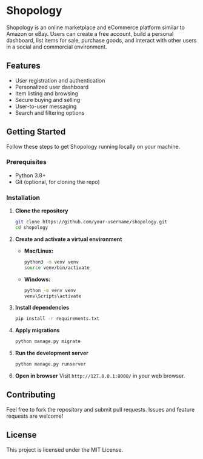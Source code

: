 # Shopology

Shopology is an online marketplace and eCommerce platform similar to Amazon or eBay. Users can create a free account, build a personal dashboard, list items for sale, purchase goods, and interact with other users in a social and commercial environment.

## Features
- User registration and authentication
- Personalized user dashboard
- Item listing and browsing
- Secure buying and selling
- User-to-user messaging
- Search and filtering options

## Getting Started
Follow these steps to get Shopology running locally on your machine.

### Prerequisites
- Python 3.8+
- Git (optional, for cloning the repo)

### Installation
1. **Clone the repository**
   ```bash
   git clone https://github.com/your-username/shopology.git
   cd shopology
   ```

2. **Create and activate a virtual environment**
   - **Mac/Linux:**
     ```bash
     python3 -m venv venv
     source venv/bin/activate
     ```
   - **Windows:**
     ```bash
     python -m venv venv
     venv\Scripts\activate
     ```

3. **Install dependencies**
   ```bash
   pip install -r requirements.txt
   ```

4. **Apply migrations**
   ```bash
   python manage.py migrate
   ```

5. **Run the development server**
   ```bash
   python manage.py runserver
   ```

6. **Open in browser**
   Visit `http://127.0.0.1:8000/` in your web browser.

## Contributing
Feel free to fork the repository and submit pull requests. Issues and feature requests are welcome!

## License
This project is licensed under the MIT License.

